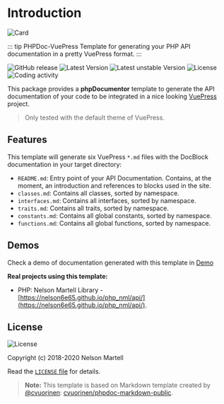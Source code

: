 # Introduction

![Card](~@github/card.svg)

::: tip PHPDoc-VuePress
Template for generating your PHP API documentation in a pretty VuePress format.
:::

![GitHub release](https://img.shields.io/github/tag/nelson6e65/phpdoc-vuepress.svg?logo=github)
![Latest Version](https://img.shields.io/packagist/v/nelson6e65/phpdoc-vuepress.svg)
![Latest unstable Version](https://img.shields.io/packagist/vpre/nelson6e65/phpdoc-vuepress.svg?label=unstable)
![License](https://img.shields.io/github/license/nelson6e65/phpdoc-vuepress.svg)
![Coding activity](https://wakatime.com/badge/github/nelson6e65/phpdoc-vuepress.svg)

This package provides a **phpDocumentor** template to generate the API documentation of your code to be integrated in a nice looking [VuePress](https://vuepress.vuejs.org) project.

> Only tested with the default theme of VuePress.


## Features

This template will generate six VuePress `*.md` files with the DocBlock documentation in your target directory:

- `README.md`: Entry point of your API Documentation. Contains, at the moment, an introduction and references to blocks used in the site.
- `classes.md`: Contains all classes, sorted by namespace.
- `interfaces.md`: Contains all interfaces, sorted by namespace.
- `traits.md`: Contains all traits, sorted by namespace.
- `constants.md`: Contains all global constants, sorted by namespace.
- `functions.md`: Contains all global functions, sorted by namespace.



## Demos

Check a demo of documentation generated with this template in [Demo](/demo/)


**Real projects using this template:**

- PHP: Nelson Martell Library - [https://nelson6e65.github.io/php_nml/api/](https://nelson6e65.github.io/php_nml/api/).


## License

![License](https://img.shields.io/github/license/nelson6e65/phpdoc-vuepress.svg)

Copyright (c) 2018-2020 Nelson Martell

Read the [`LICENSE` file](https://github.com/nelson6e65/phpdoc-vuepress/blob/master/LICENSE) for details.

> **Note:** This template is based on Markdown template created by [@cvuorinen](https://github.com/cvuorinen): [cvuorinen/phpdoc-markdown-public](https://github.com/cvuorinen/phpdoc-markdown-public).
